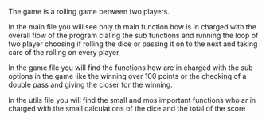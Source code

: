 The game is a rolling game between two players.

In the main file you will see only th main function how is in charged with the overall flow of the program claling the sub functions and running the loop of two player choosing if rolling the dice or passing it on to the next and taking care of the rolling on every player

In the game file you will find the functions how are in charged with the sub options in the game like the winning over 100 points or the checking of a double pass and giving the closer for the winning.

In the utils file you will find the small and mos important functions who ar in charged with the small calculations of the dice and the total of the score 